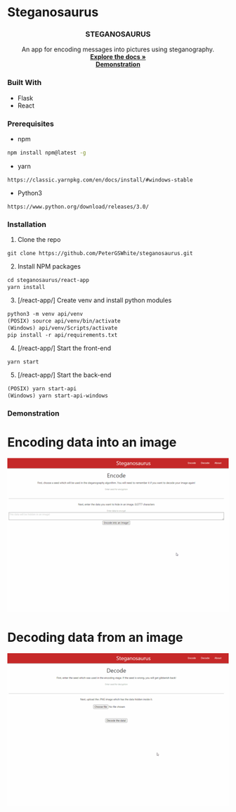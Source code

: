 # Steganosaurus

<h3 align="center">STEGANOSAURUS</h3>

  <p align="center">
    An app for encoding messages into pictures using steganography.
    <br/>
    <a href="https://github.com/PeterGSWhite/steganosaurus"><strong>Explore the docs »</strong></a>
    <br/>
    <a href="#demonstration"><strong>Demonstration</strong></a>
    
  </p>

### Built With

* Flask
* React

### Prerequisites

* npm
```sh
npm install npm@latest -g
```
* yarn
```
https://classic.yarnpkg.com/en/docs/install/#windows-stable
```
* Python3
```
https://www.python.org/download/releases/3.0/
```

### Installation

1. Clone the repo
```
git clone https://github.com/PeterGSWhite/steganosaurus.git
```
2. Install NPM packages
```
cd steganosaurus/react-app
yarn install
```
3. \[/react-app/] Create venv and install python modules
```
python3 -m venv api/venv
(POSIX)	source api/venv/bin/activate
(Windows) api/venv/Scripts/activate
pip install -r api/requirements.txt
```
4. \[/react-app/] Start the front-end
```
yarn start
```
5. \[/react-app/] Start the back-end
```
(POSIX) yarn start-api
(Windows) yarn start-api-windows
```

<!-- demonstration -->
### Demonstration

# Encoding data into an image

![demonstration of encoding data into an image](https://github.com/PeterGSWhite/steganosaurus/blob/main/encode.gif)

# Decoding data from an image

![demonstration of decoding data from an image](https://github.com/PeterGSWhite/steganosaurus/blob/main/decode.gif)
